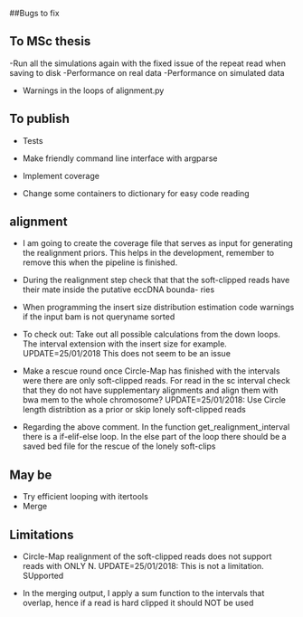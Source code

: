 ##Bugs to fix


## To MSc thesis

-Run all the simulations again with the fixed issue of the repeat read when saving to disk
-Performance on real data
-Performance on simulated data
- Warnings in the loops of alignment.py

## To publish

- Tests



- Make friendly command line interface with argparse
- Implement coverage
- Change some containers to dictionary for easy code reading


## alignment
- I am going to create the coverage file that serves as input for generating the realignment priors. This helps in the development,
remember to remove this when the pipeline is finished.

- During the realignment step check that that the soft-clipped reads have their mate inside the putative eccDNA bounda-
ries

- When programming the insert size distribution estimation code warnings if the input bam is not queryname sorted

- To check out: Take out all possible calculations from the down loops. The interval extension with the insert size for example. UPDATE=25/01/2018 This does not seem to be an issue

- Make a rescue round once Circle-Map has finished with the intervals were there are only soft-clipped reads. For read in
the sc interval check that they do not have supplementary alignments and align them with bwa mem to the whole chromosome? UPDATE=25/01/2018: Use Circle length distribtion as a prior
or skip lonely soft-clipped reads

- Regarding the above comment. In the function get_realignment_interval there is a if-elif-else loop. In the else part of the
loop there should be a saved bed file for the rescue of the lonely soft-clips

## May be

- Try efficient looping with itertools
- Merge

## Limitations

- Circle-Map realignment of the soft-clipped reads does not support reads with ONLY N. UPDATE=25/01/2018: This is not a limitation. SUpported

- In the merging output, I apply a sum function to the intervals that overlap, hence if a read is hard clipped it should NOT be used


